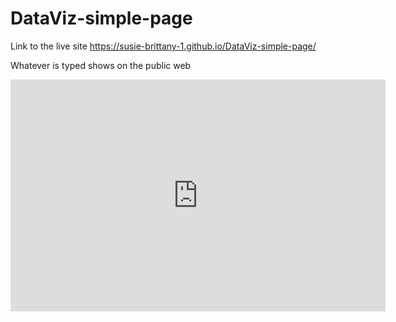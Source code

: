 # DataViz-simple-page

Link to the live site https://susie-brittany-1.github.io/DataViz-simple-page/

Whatever is typed shows on the public web

<iframe width="600" height="371" seamless frameborder="0" scrolling="no" src="https://docs.google.com/spreadsheets/d/1Z3FGCGvRtmwfILIc_13vwOTEhUUWUA7E_cwd4ky_M3Y/pubchart?oid=150129112&amp;format=interactive"></iframe>
